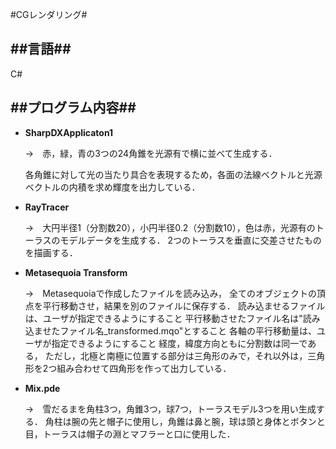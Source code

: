 #CGレンダリング#

##言語##
---
C#

##プログラム内容##
---
- **SharpDXApplicaton1**

  →　赤，緑，青の3つの24角錐を光源有で横に並べて生成する．
  
    各角錐に対して光の当たり具合を表現するため，各面の法線ベクトルと光源ベクトルの内積を求め輝度を出力している．
- **RayTracer**
  
  →　大円半径1（分割数20），小円半径0.2（分割数10），色は赤，光源有のトーラスのモデルデータを生成する．
    2つのトーラスを垂直に交差させたものを描画する．
    
- **Metasequoia Transform**
  
  →　Metasequoiaで作成したファイルを読み込み，
  全てのオブジェクトの頂点を平行移動させ，結果を別のファイルに保存する．
  読み込ませるファイルは、ユーザが指定できるようにすること
平行移動させたファイル名は"読み込ませたファイル名_transformed.mqo"とすること
各軸の平行移動量は、ユーザが指定できるようにすること
  経度，緯度方向ともに分割数は同一である，
  ただし，北極と南極に位置する部分は三角形のみで，それ以外は，三角形を2つ組み合わせて四角形を作って出力している．
  
- **Mix.pde**
  
  →　雪だるまを角柱3つ，角錐3つ，球7つ，トーラスモデル3つを用い生成する．
 角柱は腕の先と帽子に使用し，角錐は鼻と腕，球は頭と身体とボタンと目，トーラスは帽子の淵とマフラーと口に使用した．
